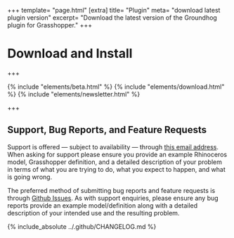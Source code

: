 +++
template=     "page.html"
[extra]
title=      "Plugin"
meta=       "download latest plugin version"
excerpt=    "Download the latest version of the Groundhog plugin for Grasshopper."
+++

# Download and Install

+++

{% include "elements/beta.html" %}
{% include "elements/download.html" %}
{% include "elements/newsletter.html" %}

+++

## Support, Bug Reports, and Feature Requests

Support is offered — subject to availability — through [this email address](mailto:groundhog@philipbelesky.com). When asking for support please ensure you provide an example Rhinoceros model, Grasshopper definition, and a detailed description of your problem in terms of what you are trying to do, what you expect to happen, and what is going wrong.

The preferred method of submitting bug reports and feature requests is through [Github Issues](https://github.com/philipbelesky/groundhog/issues). As with support enquiries, please ensure any bug reports provide an example model/definition along with a detailed description of your intended use and the resulting problem.

{% include_absolute ../.github/CHANGELOG.md %}
